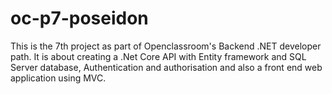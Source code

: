 # oc-p7-poseidon
This is the 7th project as part of Openclassroom's Backend .NET developer path. It is about creating a .Net Core API with Entity framework and SQL Server database, Authentication and authorisation and also a front end web application using MVC.
